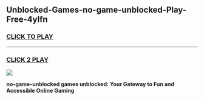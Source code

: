 
## Unblocked-Games-no-game-unblocked-Play-Free-4ylfn
<h3>
<a href="https://premium76.site?title=no-game-unblocked&ref=09A">CLICK TO PLAY</a></h3>
<hr>

<h3>
<a href="https://premium76.site?title=no-game-unblocked&ref=09A">CLICK 2 PLAY</a>
  
</h3>

<a href="https://premium76.site?title=no-game-unblocked&ref=09A"><img src="https://clearcache.store/games.png"></a>


**no-game-unblocked games unblocked: Your Gateway to Fun and Accessible Online Gaming**
